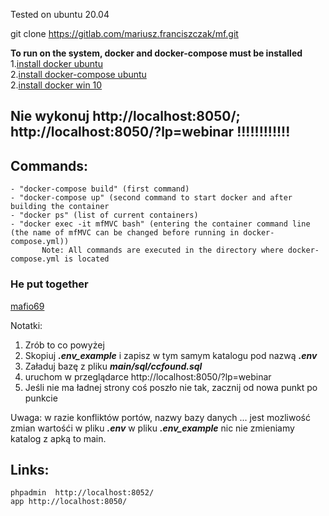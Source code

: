 Tested on ubuntu 20.04

git clone https://gitlab.com/mariusz.franciszczak/mf.git

**To run on the system, docker and docker-compose must be installed**  
1.[install docker ubuntu](https://docs.docker.com/compose/install)  
2.[install docker-compose ubuntu](https://docs.docker.com/compose/install)  
2.[install docker win 10](https://docs.docker.com/docker-for-windows/install/)

## Nie wykonuj http://localhost:8050/; http://localhost:8050/?lp=webinar !!!!!!!!!!!!

##  Commands:
    - "docker-compose build" (first command)  
    - "docker-compose up" (second command to start docker and after building the container  
    - "docker ps" (list of current containers)  
    - "docker exec -it mfMVC bash" (entering the container command line (the name of mfMVC can be changed before running in docker-compose.yml))  
           Note: All commands are executed in the directory where docker-compose.yml is located



### He put together
[mafio69](mailto:mf1969@gmail.com?subject=[GitHub]%20Docker%20Repo)

Notatki:
1. Zrób to co powyżej
2. Skopiuj _**.env_example**_ i zapisz w tym samym katalogu pod nazwą _**.env**_
3. Załaduj bazę z pliku _**main/sql/ccfound.sql**_
4. uruchom w przeglądarce http://localhost:8050/?lp=webinar
5. Jeśli nie ma ładnej strony coś poszło nie tak, zacznij od nowa punkt po punkcie

Uwaga: w razie konfliktów portów, nazwy bazy danych ... jest mozliwość zmian wartośći w pliku _**.env**_ w pliku _**.env_example**_ nic nie zmieniamy 
katalog z apką to main.
 

## Links:
    phpadmin  http://localhost:8052/  
    app http://localhost:8050/  